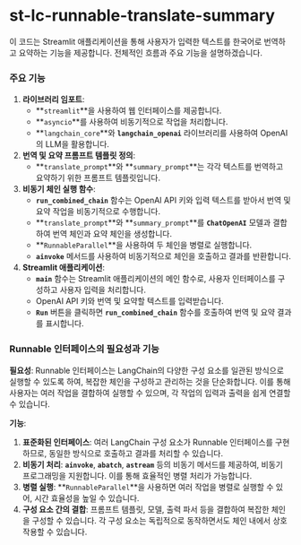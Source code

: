 # st-lc-runnable-translate-summary

이 코드는 Streamlit 애플리케이션을 통해 사용자가 입력한 텍스트를 한국어로 번역하고 요약하는 기능을 제공합니다. 전체적인 흐름과 주요 기능을 설명하겠습니다.

### **주요 기능**

1. **라이브러리 임포트**:
    - **`streamlit`**을 사용하여 웹 인터페이스를 제공합니다.
    - **`asyncio`**를 사용하여 비동기적으로 작업을 처리합니다.
    - **`langchain_core`**와 **`langchain_openai`** 라이브러리를 사용하여 OpenAI의 LLM을 활용합니다.
2. **번역 및 요약 프롬프트 템플릿 정의**:
    - **`translate_prompt`**와 **`summary_prompt`**는 각각 텍스트를 번역하고 요약하기 위한 프롬프트 템플릿입니다.
3. **비동기 체인 실행 함수**:
    - **`run_combined_chain`** 함수는 OpenAI API 키와 입력 텍스트를 받아서 번역 및 요약 작업을 비동기적으로 수행합니다.
    - **`translate_prompt`**와 **`summary_prompt`**를 **`ChatOpenAI`** 모델과 결합하여 번역 체인과 요약 체인을 생성합니다.
    - **`RunnableParallel`**을 사용하여 두 체인을 병렬로 실행합니다.
    - **`ainvoke`** 메서드를 사용하여 비동기적으로 체인을 호출하고 결과를 반환합니다.
4. **Streamlit 애플리케이션**:
    - **`main`** 함수는 Streamlit 애플리케이션의 메인 함수로, 사용자 인터페이스를 구성하고 사용자 입력을 처리합니다.
    - OpenAI API 키와 번역 및 요약할 텍스트를 입력받습니다.
    - **`Run`** 버튼을 클릭하면 **`run_combined_chain`** 함수를 호출하여 번역 및 요약 결과를 표시합니다.

### **Runnable 인터페이스의 필요성과 기능**

**필요성**:
Runnable 인터페이스는 LangChain의 다양한 구성 요소를 일관된 방식으로 실행할 수 있도록 하여, 복잡한 체인을 구성하고 관리하는 것을 단순화합니다. 이를 통해 사용자는 여러 작업을 결합하여 실행할 수 있으며, 각 작업의 입력과 출력을 쉽게 연결할 수 있습니다.

**기능**:

1. **표준화된 인터페이스**: 여러 LangChain 구성 요소가 Runnable 인터페이스를 구현하므로, 동일한 방식으로 호출하고 결과를 처리할 수 있습니다.
2. **비동기 처리**: **`ainvoke`**, **`abatch`**, **`astream`** 등의 비동기 메서드를 제공하여, 비동기 프로그래밍을 지원합니다. 이를 통해 효율적인 병렬 처리가 가능합니다.
3. **병렬 실행**: **`RunnableParallel`**을 사용하면 여러 작업을 병렬로 실행할 수 있어, 시간 효율성을 높일 수 있습니다.
4. **구성 요소 간의 결합**: 프롬프트 템플릿, 모델, 출력 파서 등을 결합하여 복잡한 체인을 구성할 수 있습니다. 각 구성 요소는 독립적으로 동작하면서도 체인 내에서 상호작용할 수 있습니다.
